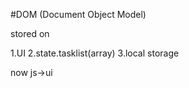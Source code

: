 #DOM (Document Object Model)
 >> 





 stored on 

 1.UI
 2.state.tasklist(array)
 3.local storage


 now js->ui